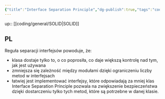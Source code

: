```yaml
---
{"title":"Interface Separation Principle","dg-publish":true,"tags":"coding/SOLID","language":"pl","permalink":"/coding/general/interface-separation-principle/","dgPassFrontmatter":true}
---
```


up:: [[coding/general/SOLID\|SOLID]]

## PL

Reguła separacji interfejsów powoduje, że:
- klasa dostaje tylko to, o co poprosiła, co daje większą kontrolę nad tym, jak jest używana
- zmniejsza się zależność między modułami dzięki ograniczeniu liczby metod w interfejsach
- łatwiej jest implementować interfejsy, które odpowiadają za mniej klas
Interface Separation Principle pozwala na zwiększenie bezpieczeństwa dzięki dostarczeniu tylko tych metod, które są potrzebne w danej klasie.